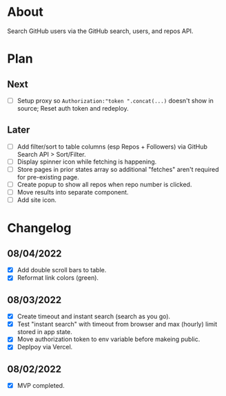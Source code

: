# About
Search GitHub users via the GitHub search, users, and repos API.  
# Plan
## Next
+ [ ] Setup proxy so `Authorization:"token ".concat(...)` doesn't show in source; Reset auth token and redeploy.    
## Later
+ [ ] Add filter/sort to table columns (esp Repos + Followers) via GitHub Search API > Sort/Filter.  
+ [ ] Display spinner icon while fetching is happening.  
+ [ ] Store pages in prior states array so additional "fetches" aren't required for pre-existing page.  
+ [ ] Create popup to show all repos when repo number is clicked.  
+ [ ] Move results into separate component.  
+ [ ] Add site icon.  
# Changelog
## 08/04/2022
+ [x] Add double scroll bars to table.  
+ [x] Reformat link colors (green).  
## 08/03/2022
+ [x] Create timeout and instant search (search as you go).  
+ [x] Test "instant search" with timeout from browser and max (hourly) limit stored in app state.  
+ [x] Move authorization token to env variable before makeing public.  
+ [x] Deplpoy via Vercel.  
## 08/02/2022
+ [x] MVP completed.   